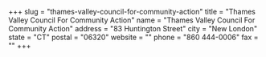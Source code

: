 +++
slug = "thames-valley-council-for-community-action"
title = "Thames Valley Council For Community Action"
name = "Thames Valley Council For Community Action"
address = "83 Huntington Street"
city = "New London"
state = "CT"
postal = "06320"
website = ""
phone = "860 444-0006"
fax = ""
+++
